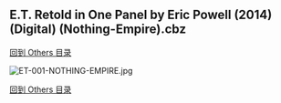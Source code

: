 ## E.T. Retold in One Panel by Eric Powell (2014) (Digital) (Nothing-Empire).cbz


[回到 Others 目录](https://github.com/alicewish/markdown/blob/master/series/Others.md)


![ET-001-NOTHING-EMPIRE.jpg](https://wx1.sinaimg.cn/large/6a9fdecaly1ftoy8pgscoj20hs0hstcn.jpg)

[回到 Others 目录](https://github.com/alicewish/markdown/blob/master/series/Others.md)


